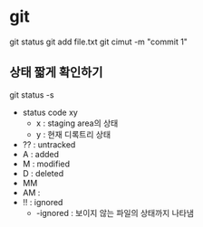 # git

git status
git add file.txt
git cimut -m "commit 1"

## 상태 짧게 확인하기
git status -s
- status code
  xy
  - x : staging area의 상태
  - y : 현재 디록트리 상태
- ?? : untracked
- A : added
- M : modified
- D : deleted
- MM
- AM : 
- !! : ignored
  - -ignored : 보이지 않는 파일의 상태까지 나타냄